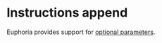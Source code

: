 # Instructions append

Euphoria provides support for [optional parameters](https://openeuphoria.org/docs/lang_decl.html#_114_procedures).
